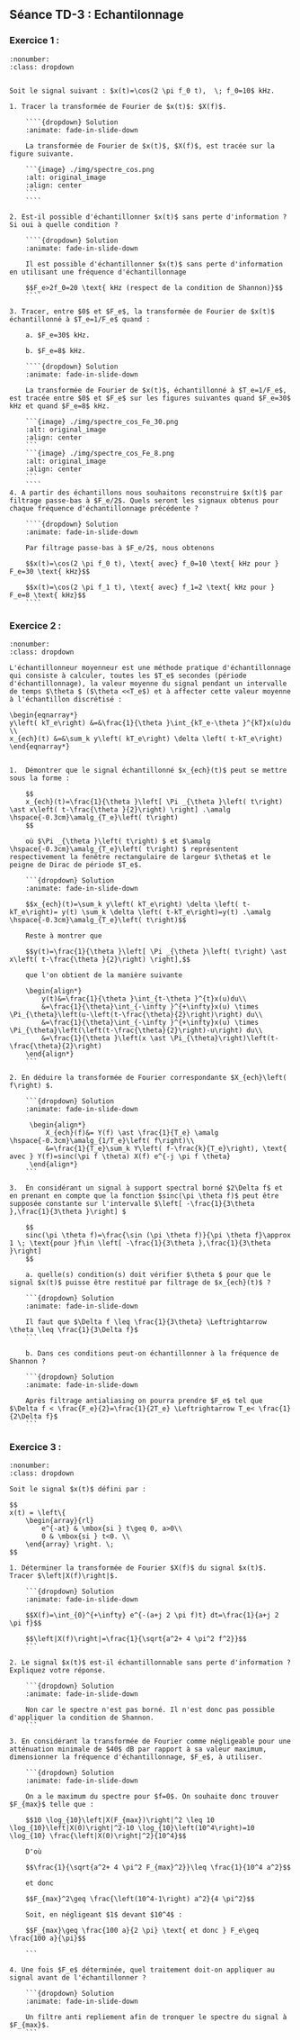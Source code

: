 ## Séance TD-3 : Echantilonnage


### Exercice 1 :
`````{exercise} Effet de l'échantillonnage
:nonumber:
:class: dropdown


Soit le signal suivant : $x(t)=\cos(2 \pi f_0 t),  \; f_0=10$ kHz.

1. Tracer la transformée de Fourier de $x(t)$: $X(f)$.

    ````{dropdown} Solution
    :animate: fade-in-slide-down
    
    La transformée de Fourier de $x(t)$, $X(f)$, est tracée sur la figure suivante.

    ```{image} ./img/spectre_cos.png
    :alt: original_image
    :align: center
    ```
    ````

2. Est-il possible d'échantillonner $x(t)$ sans perte d'information ? Si oui à quelle condition ?

    ````{dropdown} Solution
    :animate: fade-in-slide-down
    
    Il est possible d'échantillonner $x(t)$ sans perte d'information en utilisant une fréquence d'échantillonnage 
    
    $$F_e>2f_0=20 \text{ kHz (respect de la condition de Shannon)}$$
    ````

3. Tracer, entre $0$ et $F_e$, la transformée de Fourier de $x(t)$ échantillonné à $T_e=1/F_e$ quand :
    
    a. $F_e=30$ kHz.

    b. $F_e=8$ kHz.
    
    ````{dropdown} Solution
    :animate: fade-in-slide-down

    La transformée de Fourier de $x(t)$, échantillonné à $T_e=1/F_e$, est tracée entre $0$ et $F_e$ sur les figures suivantes quand $F_e=30$ kHz et quand $F_e=8$ kHz.

    ```{image} ./img/spectre_cos_Fe_30.png
    :alt: original_image
    :align: center
    ```
    ```{image} ./img/spectre_cos_Fe_8.png
    :alt: original_image
    :align: center
    ```
    ````
4. A partir des échantillons nous souhaitons reconstruire $x(t)$ par filtrage passe-bas à $F_e/2$. Quels seront les signaux obtenus pour chaque fréquence d'échantillonnage précédente ?

    ````{dropdown} Solution
    :animate: fade-in-slide-down
    
    Par filtrage passe-bas à $F_e/2$, nous obtenons 
    
    $$x(t)=\cos(2 \pi f_0 t), \text{ avec} f_0=10 \text{ kHz pour } F_e=30 \text{ kHz}$$

    $$x(t)=\cos(2 \pi f_1 t), \text{ avec} f_1=2 \text{ kHz pour } F_e=8 \text{ kHz}$$
    ````
`````

### Exercice 2 :
````{exercise} Echantillonneur moyenneur
:nonumber:
:class: dropdown

L'échantillonneur moyenneur est une méthode pratique d'échantillonnage qui consiste à calculer, toutes les $T_e$ secondes (période d'échantillonnage), la valeur moyenne du signal pendant un intervalle de temps $\theta $ ($\theta <<T_e$) et à affecter cette valeur moyenne à l'échantillon discrétisé :

\begin{eqnarray*}
y\left( kT_e\right) &=&\frac{1}{\theta }\int_{kT_e-\theta }^{kT}x(u)du \\
x_{ech}(t) &=&\sum_k y\left( kT_e\right) \delta \left( t-kT_e\right)
\end{eqnarray*}


1.  Démontrer que le signal échantillonné $x_{ech}(t)$ peut se mettre sous la forme :

    $$
    x_{ech}(t)=\frac{1}{\theta }\left[ \Pi _{\theta }\left( t\right) \ast x\left( t-\frac{\theta }{2}\right) \right] .\amalg \hspace{-0.3cm}\amalg_{T_e}\left( t\right)
    $$

    où $\Pi _{\theta }\left( t\right) $ et $\amalg \hspace{-0.3cm}\amalg_{T_e}\left( t\right) $ représentent respectivement la fenêtre rectangulaire de largeur $\theta$ et le peigne de Dirac de période $T_e$.

    ```{dropdown} Solution
    :animate: fade-in-slide-down

    $$x_{ech}(t)=\sum_k y\left( kT_e\right) \delta \left( t-kT_e\right)= y(t) \sum_k \delta \left( t-kT_e\right)=y(t) .\amalg \hspace{-0.3cm}\amalg_{T_e}\left( t\right)$$

    Reste à montrer que 
    
    $$y(t)=\frac{1}{\theta }\left[ \Pi _{\theta }\left( t\right) \ast x\left( t-\frac{\theta }{2}\right) \right],$$ 

    que l'on obtient de la manière suivante
    
    \begin{align*}
        y(t)&=\frac{1}{\theta }\int_{t-\theta }^{t}x(u)du\\
        &=\frac{1}{\theta}\int_{-\infty }^{+\infty}x(u) \times \Pi_{\theta}\left(u-\left(t-\frac{\theta}{2}\right)\right) du\\
        &=\frac{1}{\theta}\int_{-\infty }^{+\infty}x(u) \times \Pi_{\theta}\left(\left(t-\frac{\theta}{2}\right)-u\right) du\\
        &=\frac{1}{\theta }\left(x \ast \Pi_{\theta}\right)\left(t-\frac{\theta}{2}\right)
    \end{align*}
    ```
    
2. En déduire la transformée de Fourier correspondante $X_{ech}\left( f\right) $.

    ```{dropdown} Solution
    :animate: fade-in-slide-down
     
     \begin{align*}
         X_{ech}(f)&= Y(f) \ast \frac{1}{T_e} \amalg \hspace{-0.3cm}\amalg_{1/T_e}\left( f\right)\\
         &=\frac{1}{T_e}\sum_k Y\left( f-\frac{k}{T_e}\right), \text{ avec } Y(f)=sinc(\pi f \theta) X(f) e^{-j \pi f \theta}
     \end{align*}
    ```

3.  En considérant un signal à support spectral borné $2\Delta f$ et en prenant en compte que la fonction $sinc(\pi \theta f)$ peut être supposée constante sur l'intervalle $\left[ -\frac{1}{3\theta },\frac{1}{3\theta }\right] $

    $$
    sinc(\pi \theta f)=\frac{\sin (\pi \theta f)}{\pi \theta f}\approx 1 \; \text{pour }f\in \left[ -\frac{1}{3\theta },\frac{1}{3\theta }\right]
    $$

    a. quelle(s) condition(s) doit vérifier $\theta $ pour que le signal $x(t)$ puisse être restitué par filtrage de $x_{ech}(t)$ ?

    ```{dropdown} Solution
    :animate: fade-in-slide-down
    
    Il faut que $\Delta f \leq \frac{1}{3\theta} \Leftrightarrow \theta \leq \frac{1}{3\Delta f}$
    ```
    
    b. Dans ces conditions peut-on échantillonner à la fréquence de Shannon ?

    ```{dropdown} Solution
    :animate: fade-in-slide-down
    
    Après filtrage antialiasing on pourra prendre $F_e$ tel que $\Delta f < \frac{F_e}{2}=\frac{1}{2T_e} \Leftrightarrow T_e< \frac{1}{2\Delta f}$
    ```
````

### Exercice 3 :
````{exercise} Echantillonnage d'un signal à spectre non borné
:nonumber:
:class: dropdown

Soit le signal $x(t)$ défini par :

$$
x(t) = \left\{
    \begin{array}{rl}
        e^{-at} & \mbox{si } t\geq 0, a>0\\
        0 & \mbox{si } t<0. \\
    \end{array} \right. \;
$$

1. Déterminer la transformée de Fourier $X(f)$ du signal $x(t)$. Tracer $\left|X(f)\right|$.

    ```{dropdown} Solution
    :animate: fade-in-slide-down
     
    $$X(f)=\int_{0}^{+\infty} e^{-(a+j 2 \pi f)t} dt=\frac{1}{a+j 2 \pi f}$$
    
    $$\left|X(f)\right|=\frac{1}{\sqrt{a^2+ 4 \pi^2 f^2}}$$
    ```

2. Le signal $x(t)$ est-il échantillonnable sans perte d'information ? Expliquez votre réponse.

    ```{dropdown} Solution
    :animate: fade-in-slide-down
    
    Non car le spectre n'est pas borné. Il n'est donc pas possible d'appliquer la condition de Shannon.
    ```
    
3. En considérant la transformée de Fourier comme négligeable pour une atténuation minimale de $40$ dB par rapport à sa valeur maximum, dimensionner la fréquence d'échantillonnage, $F_e$, à utiliser.

    ```{dropdown} Solution
    :animate: fade-in-slide-down
    
    On a le maximum du spectre pour $f=0$. On souhaite donc trouver $F_{max}$ telle que :
    
    $$10 \log_{10}\left|X(F_{max})\right|^2 \leq 10 \log_{10}\left|X(0)\right|^2-10 \log_{10}\left(10^4\right)=10 \log_{10} \frac{\left|X(0)\right|^2}{10^4}$$
    
    D'où 
    
    $$\frac{1}{\sqrt{a^2+ 4 \pi^2 F_{max}^2}}\leq \frac{1}{10^4 a^2}$$ 
    
    et donc 
    
    $$F_{max}^2\geq \frac{\left(10^4-1\right) a^2}{4 \pi^2}$$
     
    Soit, en négligeant $1$ devant $10^4$ : 
    
    $$F_{max}\geq \frac{100 a}{2 \pi} \text{ et donc } F_e\geq \frac{100 a}{\pi}$$
    
    ```
    
4. Une fois $F_e$ déterminée, quel traitement doit-on appliquer au signal avant de l'échantillonner ?

    ```{dropdown} Solution
    :animate: fade-in-slide-down
    
    Un filtre anti repliement afin de tronquer le spectre du signal à $F_{max}$.
    ```
````
